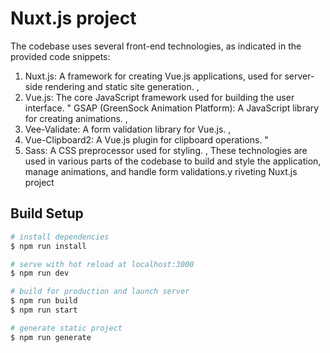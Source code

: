 
# Nuxt.js project

The codebase uses several front-end technologies, as indicated in the provided code snippets:
1. Nuxt.js: A framework for creating Vue.js applications, used for server-side rendering and static site generation.
,
2. Vue.js: The core JavaScript framework used for building the user interface.
"
GSAP (GreenSock Animation Platform): A JavaScript library for creating animations.
,
4. Vee-Validate: A form validation library for Vue.js.
,
5. Vue-Clipboard2: A Vue.js plugin for clipboard operations.
"
6. Sass: A CSS preprocessor used for styling.
,
These technologies are used in various parts of the codebase to build and style the application, manage animations, and handle form validations.y riveting Nuxt.js project


## Build Setup

``` bash
# install dependencies
$ npm run install

# serve with hot reload at localhost:3000
$ npm run dev

# build for production and launch server
$ npm run build
$ npm run start

# generate static project
$ npm run generate
```
